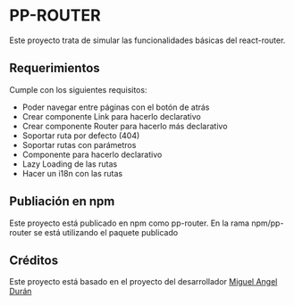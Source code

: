 # PP-ROUTER
Este proyecto trata de simular las funcionalidades básicas del react-router. 

## Requerimientos
Cumple con los siguientes requisitos:
- Poder navegar entre páginas con el botón de atrás
- Crear componente Link para hacerlo declarativo
- Crear componente Router para hacerlo más declarativo
- Soportar ruta por defecto (404)
- Soportar rutas con parámetros
- Componente para hacerlo declarativo
- Lazy Loading de las rutas
- Hacer un i18n con las rutas

## Publiación en npm
Este proyecto está publicado en npm como pp-router. En la rama npm/pp-router se está utilizando el paquete publicado

## Créditos
Este proyecto está basado en el proyecto del desarrollador [Miguel Angel Durán](https://github.com/midudev)